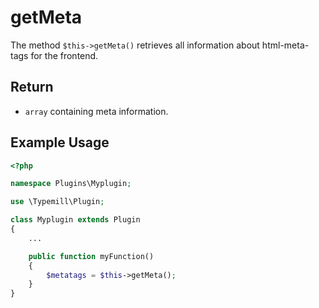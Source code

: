 # getMeta

The method `$this->getMeta()` retrieves all information about html-meta-tags for the frontend.

## Return

* `array` containing meta information.

## Example Usage

```php
<?php

namespace Plugins\Myplugin;

use \Typemill\Plugin;

class Myplugin extends Plugin
{
    ...

    public function myFunction()
    {
        $metatags = $this->getMeta();
    }
}
```

